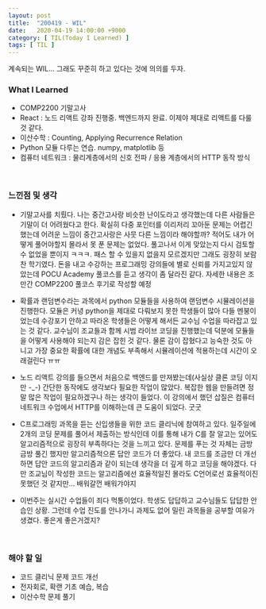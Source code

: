 ```yaml
---
layout: post
title:  "200419 - WIL"
date:   2020-04-19 14:00:00 +9000
category: [ TIL(Today I Learned) ]
tags: [ TIL ]
---
```


계속되는 WIL... 그래도 꾸준히 하고 있다는 것에 의의를 두자.

### What I Learned
* COMP2200 기말고사
* React : 노드 리액트 강좌 진행중. 백엔드까지 완료. 이제야 제대로 리액트를 다룰 것 같다.
* 이산수학 : Counting, Applying Recurrence Relation
* Python 모듈 다루는 연습. numpy, matplotlib 등
* 컴퓨터 네트워크 : 물리계층에서의 신호 전파 / 응용 계층에서의 HTTP 동작 방식

<br>

### 느낀점 및 생각
* 기말고사를 치뤘다. 나는 중간고사랑 비슷한 난이도라고 생각했는데 다른 사람들은 기말이 더 어려웠다고 한다. 확실히 다중 포인터를 이리저리 꼬아둔 문제는 어렵긴 했는데 어려운 느낌이 중간고사랑은 사뭇 다른 느낌이라 해야할까? 적어도 내가 어떻게 풀어야할지 몰라서 못 푼 문제는 없었다. 풀고나서 이게 맞았는지 다시 검토할 수 없었을 뿐이지 ㅋㅋㅋ. 패스 할 수 있을지 없을지 모르겠지만 그래도 굉장히 보람찬 학기였다. 돈을 내고 수강하는 프로그래밍 강의들에 별로 신뢰를 가지고있지 않았는데 POCU Academy 풀코스를 듣고 생각이 좀 달라진 같다. 자세한 내용은 조만간 COMP2200 풀코스 후기로 작성할 예정

* 확률과 랜덤변수라는 과목에서 python 모듈들을 사용하여 랜덤변수 시뮬레이션을 진행한다. 모듈은 커녕 python을 제대로 다뤄보지 못한 학생들이 많아 다들 멘붕이었는데 수강포기 안하고 따라온 학생들은 어떻게 해서든 교수님 수업을 따라잡고 있는 것 같다. 교수님이 조교들과 함께 시범 라이브 코딩을 진행했는데 덕분에 모듈들을 어떻게 사용해야 되는지 감은 잡힌 것 같다. 물론 감이 잡혔다고 능숙한 것도 아니고 가장 중요한 확률에 대한 개념도 부족해서 시뮬레이션에 적용하는데 시간이 오래걸린다 ㅠㅠ

* 노드 리액트 강의를 들으면서 처음으로 백엔드를 만져봤는데(사실상 클론 코딩 이지만 -_-) 간단한 동작에도 생각보다 필요한 작업이 많았다. 복잡한 웹을 만들려면 정말 많은 작업이 필요하겠구나 하는 생각이 들었다. 이 강의에서 했던 삽질은 컴퓨터 네트워크 수업에서 HTTP를 이해하는데 큰 도움이 되었다. 굿굿

* C프로그래밍 과목을 듣는 신입생들을 위한 코드 클리닉에 참여하고 있다. 일주일에 2개의 코딩 문제를 풀어서 제출하는 방식인데 이를 통해 내가 C를 잘 알고는 있어도 알고리즘적으로 굉장히 부족하다는 것을 느끼고 있다. 문제를 푸는 것 자체는 금방금방 풀긴 했지만 알고리즘적으론 답안 코드가 더 좋았다. 내 코드를 조금만 더 개선하면 답안 코드의 알고리즘과 같이 되는데 생각을 더 깊게 하고 코딩을 해야겠다. 다만 조교님이 작성한 코드는 알고리즘에선 효율적일진 몰라도 C언어로선 효율적이진 못했던 것 같지만... 배워갈껀 배워갸야지

* 이번주는 실시간 수업들이 죄다 먹통이었다. 학생도 답답하고 교수님들도 답답한 안습인 상황. 그런데 수업 진도를 안나가니 과제도 없어 밀린 과목들을 공부할 여유가 생겼다. 좋은게 좋은거겠지?

<br>

### 해야 할 일
* 코드 클리닉 문제 코드 개선
* 전자회로, 확랜 기초 예습, 복습
* 이산수학 문제 풀기
